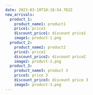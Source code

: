 ```yaml
---
date: 2023-03-10T10:18:54.762Z
new_arrivals:
  product_1:
    product_name1: product1
    price1: price1
    discount_price1: discount price1
    image1: product-1.png
  product_2:
    product_name2: product2
    price2: price2
    discount_price2: discount price2
    image2: product-2.png
  product_3:
    product_name3: product 3
    price3: price 3
    discount_price3: discount price 3
    image3: product-3.png
---
```


